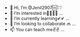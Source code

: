 - 👋 Hi, I’m @Jenil2907🆒❔❔
- 👀 I’m interested in👨‍💻👨‍💻 ...
- 🌱 I’m currently learning✔✔ ...
- 💞️ I’m looking to collaborate 🔜 ...
- 📫 You can teach me✌✌ ...

<!---
Jenil2907 is a ✨ special ✨ repository because its `README.md` (this file) appears on your GitHub profile.
You can click the Preview link to take a look at your changes.
--->
